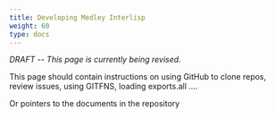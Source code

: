 ```yaml
---
title: Developing Medley Interlisp
weight: 60
type: docs
---
```


*DRAFT -- This page is currently being revised.*


This page should contain instructions on using GitHub to clone repos, review issues, using GITFNS, loading exports.all ....

Or pointers to the documents in the repository
